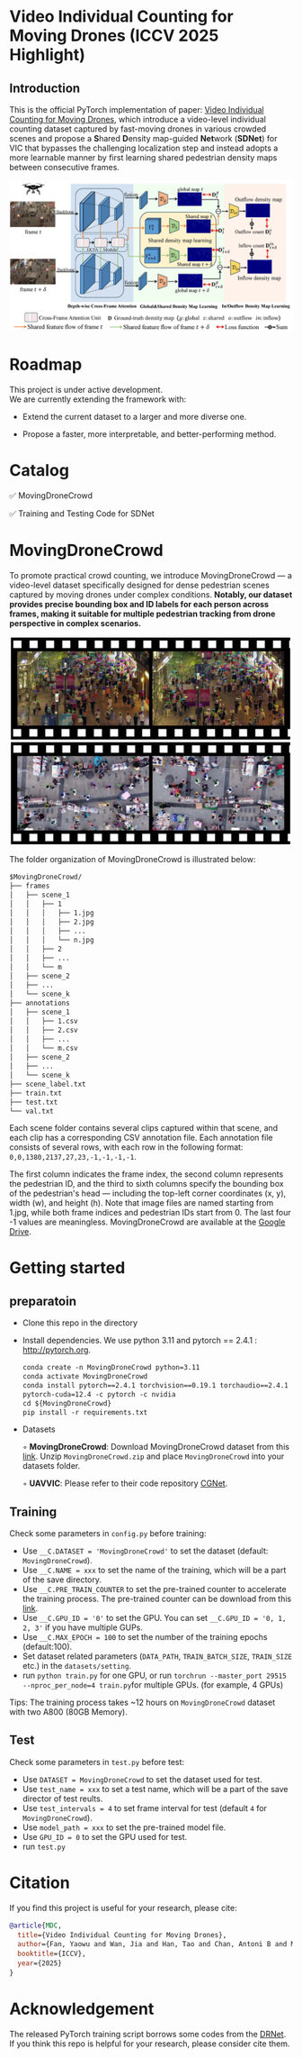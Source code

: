 # Video Individual Counting for Moving Drones (ICCV 2025 Highlight)
## Introduction
This is the official PyTorch implementation of paper: [Video Individual Counting for Moving Drones](https://arxiv.org/abs/2503.10701), which introduce a video-level individual counting dataset captured by fast-moving drones in various crowded scenes and propose a **S**hared **D**ensity map-guided  **Net**work (**SDNet**) for VIC that bypasses the challenging localization step and instead adopts a more learnable manner by first learning shared pedestrian density maps between consecutive frames.

![pipeline](figures/pipeline.jpg)

# Roadmap 
This project is under active development.  
We are currently extending the framework with:
* Extend the current dataset to a larger and more diverse one.

* Propose a faster, more interpretable, and better-performing method. 

# Catalog
✅ MovingDroneCrowd

✅ Training and Testing Code for SDNet

# MovingDroneCrowd
To promote practical crowd counting, we introduce MovingDroneCrowd — a video-level dataset specifically designed for dense pedestrian scenes captured by moving drones under complex conditions. **Notably, our dataset provides precise bounding box and ID labels for each person across frames, making it suitable for multiple pedestrian tracking from drone perspective in complex scenarios.**

![dataset_example](figures/dataset_example.jpg)

The folder organization of MovingDroneCrowd is illustrated below:
```
$MovingDroneCrowd/
├── frames
│   ├── scene_1
│   │   ├── 1
│   │   │   ├── 1.jpg 
│   │   │   ├── 2.jpg
│   │   │   ├── ...
│   │   │   └── n.jpg
│   │   ├── 2
│   │   ├── ...
│   │   └── m
│   ├── scene_2
│   ├── ...
│   └── scene_k
├── annotations
│   ├── scene_1
│   │   ├── 1.csv
│   │   ├── 2.csv
│   │   ├── ...
│   │   └── m.csv
│   ├── scene_2
│   ├── ...
│   └── scene_k
├── scene_label.txt
├── train.txt
├── test.txt
└── val.txt
```
Each scene folder contains several clips captured within that scene, and each clip has a corresponding CSV annotation file. Each annotation file consists of several rows, with each row in the following format:
`0,0,1380,2137,27,23,-1,-1,-1,-1`.

The first column indicates the frame index, the second column represents the pedestrian ID, and the third to sixth columns specify the bounding box of the pedestrian's head — including the top-left corner coordinates (x, y), width (w), and height (h). Note that image files are named starting from 1.jpg, while both frame indices and pedestrian IDs start from 0. The last four -1 values are meaningless. MovingDroneCrowd are available at the [Google Drive](https://drive.google.com/file/d/1RUGncEVEi3cUtqEWJLFejt8CF8BNbuxv/view?usp=drive_link).

# Getting started

## preparatoin
* Clone this repo in the directory 

* Install dependencies. We use python 3.11 and pytorch == 2.4.1 : http://pytorch.org.

    ```
    conda create -n MovingDroneCrowd python=3.11
    conda activate MovingDroneCrowd
    conda install pytorch==2.4.1 torchvision==0.19.1 torchaudio==2.4.1 pytorch-cuda=12.4 -c pytorch -c nvidia
    cd ${MovingDroneCrowd}
    pip install -r requirements.txt
    ```
* Datasets

    ◦ **MovingDroneCrowd**: Download MovingDroneCrowd dataset from this [link](https://drive.google.com/file/d/1RUGncEVEi3cUtqEWJLFejt8CF8BNbuxv/view?usp=drive_link). Unzip `MovingDroneCrowd.zip` and place `MovingDroneCrowd` into your datasets folder.

    ◦ **UAVVIC**: Please refer to their code repository [CGNet](https://github.com/streamer-AP/CGNet).

## Training

Check some parameters in `config.py` before training:

* Use `__C.DATASET = 'MovingDroneCrowd'` to set the dataset (default: `MovingDroneCrowd`).
* Use `__C.NAME = xxx` to set the name of the training, which will be a part of the save directory.
* Use `__C.PRE_TRAIN_COUNTER` to set the pre-trained counter to accelerate the training process. The pre-trained counter can be download from this [link](https://drive.google.com/file/d/1ILLLMM3vDIm773XNOerj8rQH-DCQYzRA/view?usp=drive_link).
* Use `__C.GPU_ID = '0'` to set the GPU. You can set `__C.GPU_ID = '0, 1, 2, 3'` if you have multiple GUPs.
* Use `__C.MAX_EPOCH = 100` to set the number of the training epochs (default:100). 
* Set dataset related parameters (`DATA_PATH`, `TRAIN_BATCH_SIZE`, `TRAIN_SIZE` etc.) in the `datasets/setting`.
* run `python train.py` for one GPU, or run `torchrun --master_port 29515 --nproc_per_node=4 train.py`for multiple GPUs. (for example, 4 GPUs)

Tips: The training process takes ~12 hours on `MovingDroneCrowd` dataset with two A800 (80GB Memory).

## Test

<!--To reproduce the performance, download the pre-trained models from [Google Drive]() and then place pretrained_model files to `SDNet/pre_train_model/`. -->
Check some parameters in `test.py` before test:

* Use `DATASET = MovingDroneCrowd` to set the dataset used for test.
* Use `test_name = xxx` to set a test name, which will be a part of the save director of test reults.
* Use `test_intervals = 4` to set frame interval for test (default `4` for `MovingDroneCrowd`). 
* Use `model_path = xxx` to set the pre-trained model file.
* Use `GPU_ID = 0` to set the GPU used for test.
* run `test.py`

# Citation
If you find this project is useful for your research, please cite:

```bibtex
@article{MDC,
  title={Video Individual Counting for Moving Drones},
  author={Fan, Yaowu and Wan, Jia and Han, Tao and Chan, Antoni B and Ma, Andy J},
  booktitle={ICCV},
  year={2025}
}
 ```

# Acknowledgement

The released PyTorch training script borrows some codes from the [DRNet](https://github.com/taohan10200/DRNet). If you think this repo is helpful for your research, please consider cite them.